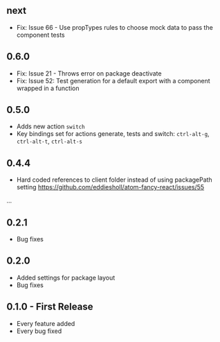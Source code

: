 ## next
* Fix: Issue 66 - Use propTypes rules to choose mock data to pass the component tests

## 0.6.0
* Fix: Issue 21 - Throws error on package deactivate
* Fix: Issue 52: Test generation for a default export with a component wrapped in a function

## 0.5.0
* Adds new action `switch`
* Key bindings set for actions generate, tests and switch: `ctrl-alt-g`, `ctrl-alt-t`, `ctrl-alt-s`

## 0.4.4
* Hard coded references to client folder instead of using packagePath setting https://github.com/eddiesholl/atom-fancy-react/issues/55

...

## 0.2.1
* Bug fixes

## 0.2.0
* Added settings for package layout
* Bug fixes

## 0.1.0 - First Release
* Every feature added
* Every bug fixed
